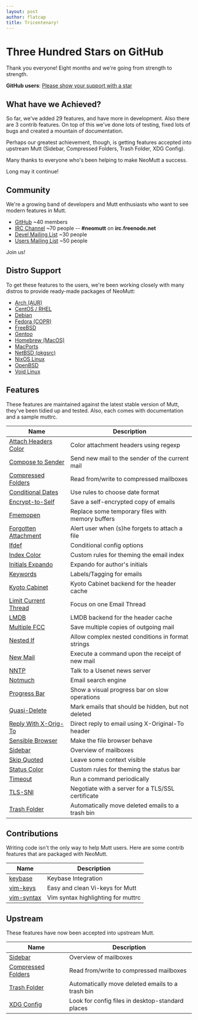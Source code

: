 ```yaml
---
layout: post
author: flatcap
title: Tricentenary!
---
```


# Three Hundred Stars on GitHub

Thank you everyone!  Eight months and we're going from strength to strength.

**GitHub users**: [Please show your support with a star](https://github.com/neomutt/neomutt)

## What have we Achieved?

So far, we've added 29 features, and have more in development.  Also there are 3 contrib features.  On top of this we've done lots of testing, fixed lots of bugs and created a mountain of documentation.

Perhaps our greatest achievement, though, is getting features accepted into upstream Mutt (Sidebar, Compressed Folders, Trash Folder, XDG Config).

Many thanks to everyone who's been helping to make NeoMutt a success.

Long may it continue!

## Community

We're a growing band of developers and Mutt enthusiasts who want to see modern features in Mutt.

- [GitHub](https://github.com/neomutt) ~40 members
- [IRC Channel](https://webchat.freenode.net/) ~70 people -- **#neomutt** on **irc.freenode.net**
- [Devel Mailing List](http://mailman.neomutt.org/mailman/listinfo/neomutt-devel-neomutt.org) ~30 people
- [Users Mailing List](http://mailman.neomutt.org/mailman/listinfo/neomutt-users-neomutt.org) ~50 people

Join us!

## Distro Support

To get these features to the users, we're been working closely with many distros to provide ready-made packages of NeoMutt:

- [Arch (AUR)](https://www.neomutt.org/distro/arch)
- [CentOS / RHEL](https://www.neomutt.org/distro/centos)
- [Debian](https://www.neomutt.org/distro/debian)
- [Fedora (COPR)](https://www.neomutt.org/distro/fedora)
- [FreeBSD](https://www.neomutt.org/distro/freebsd)
- [Gentoo](https://www.neomutt.org/distro/gentoo)
- [Homebrew (MacOS)](https://www.neomutt.org/distro/homebrew)
- [MacPorts](https://www.neomutt.org/distro/macports)
- [NetBSD (pkgsrc)](https://www.neomutt.org/distro/netbsd)
- [NixOS Linux](https://www.neomutt.org/distro/nixos)
- [OpenBSD](https://www.neomutt.org/distro/openbsd)
- [Void Linux](https://www.neomutt.org/distro/void)

## Features

These features are maintained against the latest stable version of Mutt, they've been tidied up and tested.  Also, each comes with documentation and a sample muttrc.

| Name                                                                         | Description
| -----------------------------------------------------------------------------|-----------------------------------------------------
| [Attach Headers Color](https://www.neomutt.org/feature/attach-headers-color) | Color attachment headers using regexp              
| [Compose to Sender](https://www.neomutt.org/feature/compose-to-sender)       | Send new mail to the sender of the current mail    
| [Compressed Folders](https://www.neomutt.org/feature/compress)               | Read from/write to compressed mailboxes            
| [Conditional Dates](https://www.neomutt.org/feature/cond-date)               | Use rules to choose date format                    
| [Encrypt-to-Self](https://www.neomutt.org/feature/encrypt-to-self)           | Save a self-encrypted copy of emails               
| [Fmemopen](https://www.neomutt.org/feature/fmemopen)                         | Replace some temporary files with memory buffers   
| [Forgotten Attachment](https://www.neomutt.org/feature/forgotten-attachment) | Alert user when (s)he forgets to attach a file     
| [Ifdef](https://www.neomutt.org/feature/ifdef)                               | Conditional config options                         
| [Index Color](https://www.neomutt.org/feature/index-color)                   | Custom rules for theming the email index           
| [Initials Expando](https://www.neomutt.org/feature/initials)                 | Expando for author's initials                      
| [Keywords](https://www.neomutt.org/feature/keywords)                         | Labels/Tagging for emails                          
| [Kyoto Cabinet](https://www.neomutt.org/feature/kyoto-cabinet)               | Kyoto Cabinet backend for the header cache         
| [Limit Current Thread](https://www.neomutt.org/feature/limit-current-thread) | Focus on one Email Thread                          
| [LMDB](https://www.neomutt.org/feature/lmdb)                                 | LMDB backend for the header cache                  
| [Multiple FCC](https://www.neomutt.org/feature/multiple-fcc)                 | Save multiple copies of outgoing mail              
| [Nested If](https://www.neomutt.org/feature/nested-if)                       | Allow complex nested conditions in format strings  
| [New Mail](https://www.neomutt.org/feature/new-mail)                         | Execute a command upon the receipt of new mail     
| [NNTP](https://www.neomutt.org/feature/nntp)                                 | Talk to a Usenet news server                       
| [Notmuch](https://www.neomutt.org/feature/notmuch)                           | Email search engine                                
| [Progress Bar](https://www.neomutt.org/feature/progress)                     | Show a visual progress bar on slow operations      
| [Quasi-Delete](https://www.neomutt.org/feature/quasi-delete)                 | Mark emails that should be hidden, but not deleted 
| [Reply With X-Orig-To](https://www.neomutt.org/feature/reply-with-xorig)     | Direct reply to email using X-Original-To header   
| [Sensible Browser](https://www.neomutt.org/feature/sensible-browser)         | Make the file browser behave                       
| [Sidebar](https://www.neomutt.org/feature/sidebar)                           | Overview of mailboxes                              
| [Skip Quoted](https://www.neomutt.org/feature/skip-quoted)                   | Leave some context visible                         
| [Status Color](https://www.neomutt.org/feature/status-color)                 | Custom rules for theming the status bar            
| [Timeout](https://www.neomutt.org/feature/global-hooks)                      | Run a command periodically                         
| [TLS-SNI](https://www.neomutt.org/feature/tls-sni)                           | Negotiate with a server for a TLS/SSL certificate  
| [Trash Folder](https://www.neomutt.org/feature/trash)                        | Automatically move deleted emails to a trash bin   

## Contributions

Writing code isn't the only way to help Mutt users.  Here are some contrib features that are packaged with NeoMutt.

| Name                                                                 | Description
| ---------------------------------------------------------------------|-----------------------------------------------------
| [keybase](https://www.neomutt.org/contrib/keybase)                   | Keybase Integration
| [vim-keys](https://www.neomutt.org/contrib/vim-keys)                 | Easy and clean Vi-keys for Mutt
| [vim-syntax](https://www.neomutt.org/contrib/neomutt-syntax.vim.txt) | Vim syntax highlighting for muttrc

## Upstream

These features have now been accepted into upstream Mutt.

| Name                                                                        | Description
| ----------------------------------------------------------------------------|-----------------------------------------------------
| [Sidebar](https://www.neomutt.org/feature/sidebar)                          | Overview of mailboxes                              
| [Compressed Folders](https://www.neomutt.org/feature/compress)              | Read from/write to compressed mailboxes            
| [Trash Folder](https://www.neomutt.org/feature/trash)                       | Automatically move deleted emails to a trash bin   
| [XDG Config](https://www.neomutt.org/guide/configuration)                   | Look for config files in desktop-standard places

